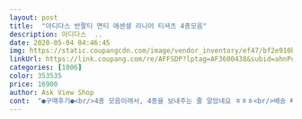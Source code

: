 ```yaml
---
layout: post 
title:  "아디다스 반팔티 면티 에센셜 리니어 티셔츠 4종모음" 
description: 아디다스  ..
date: 2020-05-04 04:46:45 
img: https://static.coupangcdn.com/image/vendor_inventory/ef47/bf2e910b020fc2c0aaa96fdc88592708eaaecc76ca585b136c9b6e487e75.jpg 
linkUrl: https://link.coupang.com/re/AFFSDP?lptag=AF3600438&subid=ahnPublicAsk&pageKey=201891949&itemId=589596768&vendorItemId=70432121459&traceid=V0-113-e4f84f32c20f5f2e 
categories: [1006] 
color: 353535 
price: 16900 
author: Ask View Shop 
cont:  "●구매후기●<br/>4종 모음이래서, 4종을 보내주는 줄 알았네요 ㅎㅎㅎ<br/>배송 빠르고 옷 재질도 부드럽고 좋네여~목 부분이 짱짱해서 잘 늘어나지 않을거 같아서 괜찮네여~사이즈도 딱 맞아서 입기 좋습니다~ㅎ<br/>아주 맘에 들어요<br/>" 
---
```

